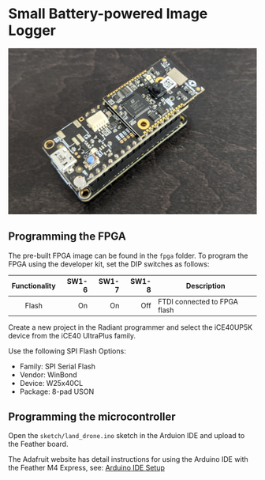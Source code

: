 # Small Battery-powered Image Logger

![Vision System](images/drone-cam.jpg)

## Programming the FPGA

The pre-built FPGA image can be found in the `fpga` folder.  To program the FPGA using the developer kit, set the DIP switches as follows:

| Functionality | SW1-6	| SW1-7	| SW1-8	| Description |
| :---:         | ---:  |  ---: | ---:  |--- |
| Flash         | On 	| On   	| Off   | FTDI connected to FPGA flash |

Create a new project in the Radiant programmer and select the iCE40UP5K device from the iCE40 UltraPlus family.

Use the following SPI Flash Options:

* Family: SPI Serial Flash
* Vendor: WinBond
* Device: W25x40CL
* Package: 8-pad USON

## Programming the microcontroller

Open the `sketch/land_drone.ino` sketch in the Arduion IDE and upload
to the Feather board.

The Adafruit website has detail instructions for using the Arduino IDE
with the Feather M4 Express, see: [Arduino IDE
Setup](https://learn.adafruit.com/adafruit-feather-m4-express-atsamd51/setup)
